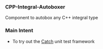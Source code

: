 ### CPP-Integral-Autoboxer
Component to autobox any C++ integral type

### Main Intent
* To try out the <a href="https://github.com/philsquared/Catch">Catch</a> unit test framework

